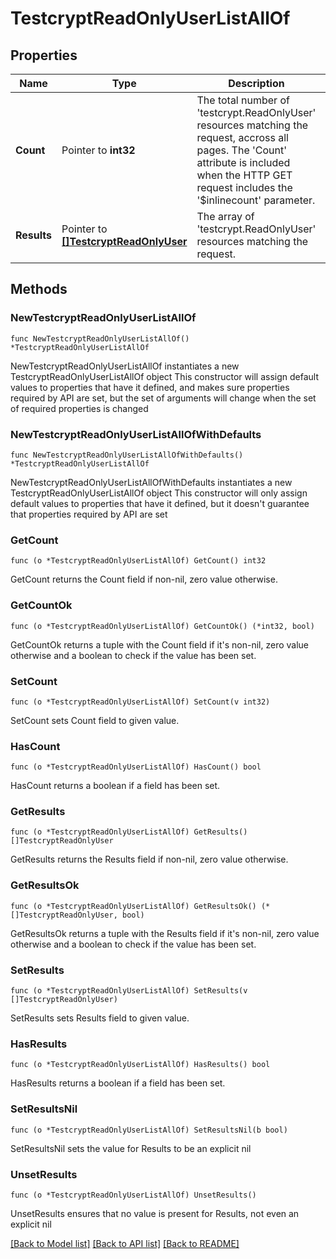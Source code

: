 # TestcryptReadOnlyUserListAllOf

## Properties

Name | Type | Description | Notes
------------ | ------------- | ------------- | -------------
**Count** | Pointer to **int32** | The total number of &#39;testcrypt.ReadOnlyUser&#39; resources matching the request, accross all pages. The &#39;Count&#39; attribute is included when the HTTP GET request includes the &#39;$inlinecount&#39; parameter. | [optional] 
**Results** | Pointer to [**[]TestcryptReadOnlyUser**](testcrypt.ReadOnlyUser.md) | The array of &#39;testcrypt.ReadOnlyUser&#39; resources matching the request. | [optional] 

## Methods

### NewTestcryptReadOnlyUserListAllOf

`func NewTestcryptReadOnlyUserListAllOf() *TestcryptReadOnlyUserListAllOf`

NewTestcryptReadOnlyUserListAllOf instantiates a new TestcryptReadOnlyUserListAllOf object
This constructor will assign default values to properties that have it defined,
and makes sure properties required by API are set, but the set of arguments
will change when the set of required properties is changed

### NewTestcryptReadOnlyUserListAllOfWithDefaults

`func NewTestcryptReadOnlyUserListAllOfWithDefaults() *TestcryptReadOnlyUserListAllOf`

NewTestcryptReadOnlyUserListAllOfWithDefaults instantiates a new TestcryptReadOnlyUserListAllOf object
This constructor will only assign default values to properties that have it defined,
but it doesn't guarantee that properties required by API are set

### GetCount

`func (o *TestcryptReadOnlyUserListAllOf) GetCount() int32`

GetCount returns the Count field if non-nil, zero value otherwise.

### GetCountOk

`func (o *TestcryptReadOnlyUserListAllOf) GetCountOk() (*int32, bool)`

GetCountOk returns a tuple with the Count field if it's non-nil, zero value otherwise
and a boolean to check if the value has been set.

### SetCount

`func (o *TestcryptReadOnlyUserListAllOf) SetCount(v int32)`

SetCount sets Count field to given value.

### HasCount

`func (o *TestcryptReadOnlyUserListAllOf) HasCount() bool`

HasCount returns a boolean if a field has been set.

### GetResults

`func (o *TestcryptReadOnlyUserListAllOf) GetResults() []TestcryptReadOnlyUser`

GetResults returns the Results field if non-nil, zero value otherwise.

### GetResultsOk

`func (o *TestcryptReadOnlyUserListAllOf) GetResultsOk() (*[]TestcryptReadOnlyUser, bool)`

GetResultsOk returns a tuple with the Results field if it's non-nil, zero value otherwise
and a boolean to check if the value has been set.

### SetResults

`func (o *TestcryptReadOnlyUserListAllOf) SetResults(v []TestcryptReadOnlyUser)`

SetResults sets Results field to given value.

### HasResults

`func (o *TestcryptReadOnlyUserListAllOf) HasResults() bool`

HasResults returns a boolean if a field has been set.

### SetResultsNil

`func (o *TestcryptReadOnlyUserListAllOf) SetResultsNil(b bool)`

 SetResultsNil sets the value for Results to be an explicit nil

### UnsetResults
`func (o *TestcryptReadOnlyUserListAllOf) UnsetResults()`

UnsetResults ensures that no value is present for Results, not even an explicit nil

[[Back to Model list]](../README.md#documentation-for-models) [[Back to API list]](../README.md#documentation-for-api-endpoints) [[Back to README]](../README.md)


